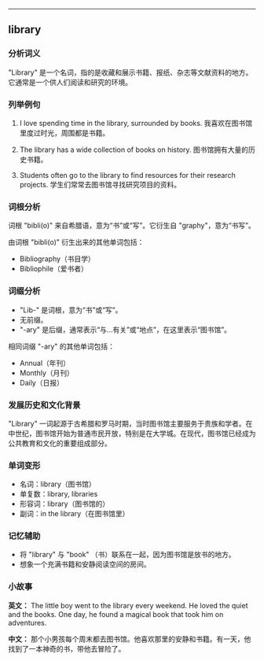 
---------------
## library
### 分析词义
"Library" 是一个名词，指的是收藏和展示书籍、报纸、杂志等文献资料的地方。它通常是一个供人们阅读和研究的环境。

### 列举例句
1. I love spending time in the library, surrounded by books.
   我喜欢在图书馆里度过时光，周围都是书籍。
   
2. The library has a wide collection of books on history.
   图书馆拥有大量的历史书籍。

3. Students often go to the library to find resources for their research projects.
   学生们常常去图书馆寻找研究项目的资料。

### 词根分析
词根 "bibli(o)" 来自希腊语，意为“书”或“写”。它衍生自 "graphy"，意为“书写”。

由词根 "bibli(o)" 衍生出来的其他单词包括：
- Bibliography（书目学）
- Bibliophile（爱书者）

### 词缀分析
- "Lib-" 是词根，意为“书”或“写”。
- 无前缀。
- "-ary" 是后缀，通常表示“与...有关”或“地点”，在这里表示“图书馆”。

相同词缀 "-ary" 的其他单词包括：
- Annual（年刊）
- Monthly（月刊）
- Daily（日报）

### 发展历史和文化背景
"Library" 一词起源于古希腊和罗马时期，当时图书馆主要服务于贵族和学者。在中世纪，图书馆开始为普通市民开放，特别是在大学城。在现代，图书馆已经成为公共教育和文化的重要组成部分。

### 单词变形
- 名词：library（图书馆）
- 单复数：library, libraries
- 形容词：library（图书馆的）
- 副词：in the library（在图书馆里）

### 记忆辅助
- 将 "library" 与 "book" （书）联系在一起，因为图书馆是放书的地方。
- 想象一个充满书籍和安静阅读空间的房间。

### 小故事
**英文：**
The little boy went to the library every weekend. He loved the quiet and the books. One day, he found a magical book that took him on adventures. 

**中文：**
那个小男孩每个周末都去图书馆。他喜欢那里的安静和书籍。有一天，他找到了一本神奇的书，带他去冒险了。

